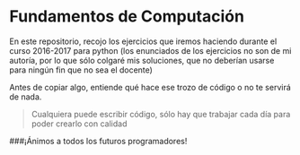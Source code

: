# Fundamentos de Computación
En este repositorio, recojo los ejercicios que iremos haciendo durante el curso 2016-2017 para python (los enunciados de los ejercicios no son de mi autoría, por lo que sólo colgaré mis soluciones, que no deberían usarse para ningún fin que no sea el docente)

Antes de copiar algo, entiende qué hace ese trozo de código o no te servirá de nada.

>Cualquiera puede escribir código, sólo hay que trabajar cada día para poder crearlo con calidad

###¡Ánimos a todos los futuros programadores!
